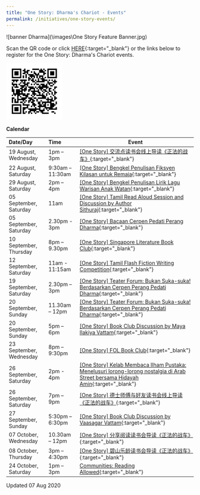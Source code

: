 ```yaml
---
title: "One Story: Dharma's Chariot - Events"
permalink: /initiatives/one-story-events/
---
```


![banner Dharma](\images\One Story Feature Banner.jpg)



Scan the QR code or click [HERE](https://go.gov.sg/onestoryevents){:target="_blank"} or the links below to register for the One Story: Dharma's Chariot events.

<img src="/dharma/QRcode.gif" style="width:30%" alt="Dharmas Chariot Events"/>



**Calendar**

| Date/Day                | Time             | Event                                                        |
| :---------------------- | :--------------- | ------------------------------------------------------------ |
| 19 August, Wednesday    | 1pm – 3pm        | [[One Story] 交流点读书会线上导读《正法的战车》](https://www.eventbrite.com/e/one-story-registration-113754940088?aff=ebcollection){:target="_blank"} |
| 22 August, Saturday     | 9:30am – 11:30am | [[One Story] Bengkel Penulisan Fiksyen Kilasan untuk Remaja](https://www.eventbrite.com/e/one-story-bengkel-penulisan-fiksyen-kilasan-untuk-remaja-registration-113724525116?aff=ebcollection){:target="_blank"} |
| 29 August, Saturday     | 2pm – 4pm        | [[One Story] Bengkel Penulisan Lirik Lagu Warisan Anak Watan](https://www.eventbrite.com/e/one-story-bengkel-penulisan-lirik-lagu-warisan-anak-watan-registration-113729257270?aff=ebcollection){:target="_blank"} |
| 05 September, Saturday  | 11am             | [[One Story] Tamil Read Aloud Session and Discussion by Author Sithuraj](https://www.eventbrite.com/e/one-story-tamil-read-aloud-session-and-discussion-by-author-sithuraj-registration-114383698722?aff=ebcollection){:target="_blank"} |
| 05 September, Saturday  | 2.30pm - 3pm     | [[One Story] Bacaan Cerpen Pedati Perang Dharma](https://www.eventbrite.com/e/one-story-bacaan-cerpen-pedati-perang-dharma-registration-114379225342?aff=ebcollection){:target="_blank"} |
| 10 September, Thursday  | 8pm – 9.30pm     | [[One Story] Singapore Literature Book Club](https://www.eventbrite.com/e/one-story-singapore-literature-book-club-registration-113720711710?aff=ebcollection){:target="_blank"} |
| 12 September, Saturday  | 11am - 11:15am   | [[One Story] Tamil Flash Fiction Writing Competition](https://www.eventbrite.com/e/one-story-tamil-flash-fiction-writing-competition-registration-113864429574?aff=ebcollection){:target="_blank"} |
| 19 September, Saturday  | 2.30pm – 3pm     | [[One Story] Teater Forum: Bukan Suka-suka! Berdasarkan  Cerpen Perang Pedati Dharma](https://www.eventbrite.com/e/one-story-bukan-suka-suka-berdasarkan-cerpen-perang-pedati-dharma-registration-114381249396?aff=ebcollection){:target="_blank"} |
| 20 September, Sunday    | 11.30am – 12pm   | [[One Story] Teater Forum: Bukan Suka-suka! Berdasarkan  Cerpen Perang Pedati Dharma](https://www.eventbrite.com/e/one-story-bukan-suka-suka-berdasarkan-cerpen-perang-pedati-dharma-registration-114381345684?aff=ebcollection){:target="_blank"} |
| 20 September, Sunday    | 5pm – 6pm        | [[One Story] Book Club Discussion by Maya Ilakiya Vattam](https://www.eventbrite.com/e/one-story-book-club-discussion-by-maya-ilakiya-vattam-registration-114385429900?aff=ebcollection){:target="_blank"} |
| 23 September, Wednesday | 8pm – 9:30pm     | [[One Story] FOL Book Club](https://www.eventbrite.com/e/one-story-fol-book-club-registration-113723000556?aff=ebcollection){:target="_blank"} |
| 26 September, Saturday  | 2pm - 4pm        | [[One Story] Kelab Membaca Ilham Pustaka: Menelusuri lorong-lorong nostalgia di Arab Street bersama Hidayah Amin](https://www.eventbrite.com/e/one-story-kelab-membaca-ilham-pustaka-registration-113731379618?aff=ebcollection){:target="_blank"} |
| 26 September, Saturday  | 7pm – 9pm        | [[One Story] 德士师傅与好友读书会线上导读《正法的战车》](https://www.eventbrite.com/e/one-story-registration-113755850812?aff=ebcollection){:target="_blank"} |
| 27 September, Sunday    | 5:30pm – 6:30pm  | [[One Story] Book Club Discussion by Vaasagar Vattam](https://www.eventbrite.com/e/one-story-book-club-discussion-by-vaasagar-vattam-registration-113865472694?aff=ebcollection){:target="_blank"} |
| 07 October, Wednesday   | 10.30am – 12pm   | [[One Story] 分享阅读读书会导读《正法的战车》](https://www.eventbrite.com/e/one-story-registration-113860445658?aff=ebcollection){:target="_blank"} |
| 08 October, Thursday    | 3pm – 4:30pm     | [[One Story] 碧山乐龄读书会导读《正法的战车》](https://www.eventbrite.com/e/one-story-registration-113862447646?aff=ebcollection){:target="_blank"} |
| 24 October, Saturday    | 1pm – 3pm        | [Communities: Reading Allowed](https://www.eventbrite.com/e/one-story-communities-reading-allowed-libraryorchard-registration-113723301456?aff=ebcollection){:target="_blank"} |



Updated 07 Aug 2020





